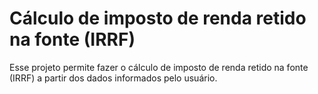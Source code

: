 # Cálculo de imposto de renda retido na fonte (IRRF)
Esse projeto permite fazer o cálculo de imposto de renda retido na fonte (IRRF) a partir dos dados informados pelo usuário.
